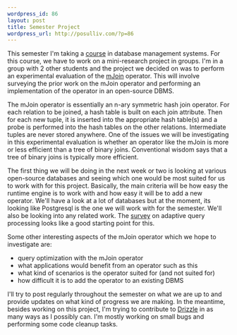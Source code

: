 ```yaml
--- 
wordpress_id: 86
layout: post
title: Semester Project
wordpress_url: http://posulliv.com/?p=86
---
```

This semester I'm taking a <a href="http://www.cs.umd.edu/class/spring2009/cmsc724/" target="_blank">course</a> in database management systems. For this course, we have to work on a mini-research project in groups. I'm in a group with 2 other students and the project we decided on was to perform an experimental evaluation of the <a href="http://www.vldb.org/conf/2003/papers/S10P01.pdf" target="_blank">mJoin</a> operator. This will involve surveying the prior work on the mJoin operator and performing an implementation of the operator in an open-source DBMS.

The mJoin operator is essentially an n-ary symmetric hash join operator. For each relation to be joined, a hash table is built on each join attribute. Then for each new tuple, it is inserted into the appropriate hash table(s) and a probe is performed into the hash tables on the other relations. Intermediate tuples are never stored anywhere. One of the issues we will be investigating in this experimental evaluation is whether an operator like the mJoin is more or less efficient than a tree of binary joins. Conventional wisdom says that a tree of binary joins is typically more efficient.

The first thing we will be doing in the next week or two is looking at various open-source databases and seeing which one would be most suited for us to work with for this project. Basically, the main criteria will be how easy the runtime engine is to work with and how easy it will be to add a new operator. We'll have a look at a lot of databases but at the moment, its looking like Postgresql is the one we will work with for the semester. We'll also be looking into any related work. The <a href="http://www.cs.umd.edu/~amol/papers/fnt-aqp.pdf" target="_blank">survey</a> on adaptive query processing looks like a good starting point for this.

Some other interesting aspects of the mJoin operator which we hope to investigate are:
<ul>
	<li>query optimization with the mJoin operator</li>
	<li>what applications would benefit from an operator such as this</li>
	<li>what kind of scenarios is the operator suited for (and not suited for)</li>
	<li>how difficult it is to add the operator to an existing DBMS</li>
</ul>
I'll try to post regularly throughout the semester on what we are up to and provide updates on what kind of progress we are making. In the meantime, besides working on this project, I'm trying to contribute to <a href="https://launchpad.net/drizzle" target="_blank">Drizzle</a> in as many ways as I possibly can. I'm mostly working on small bugs and performing some code cleanup tasks.
